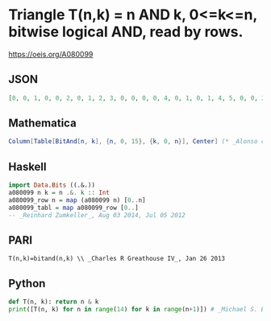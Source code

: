 # Triangle T\(n,k\) \= n AND k, 0<\=k<\=n, bitwise logical AND, read by rows\.
https://oeis.org/A080099
## JSON
```JSON
[0, 0, 1, 0, 0, 2, 0, 1, 2, 3, 0, 0, 0, 0, 4, 0, 1, 0, 1, 4, 5, 0, 0, 2, 2, 4, 4, 6, 0, 1, 2, 3, 4, 5, 6, 7, 0, 0, 0, 0, 0, 0, 0, 0, 8, 0, 1, 0, 1, 0, 1, 0, 1, 8, 9, 0, 0, 2, 2, 0, 0, 2, 2, 8, 8, 10, 0, 1, 2, 3, 0, 1, 2, 3, 8, 9, 10, 11, 0, 0, 0, 0, 4, 4, 4, 4, 8, 8, 8, 8, 12, 0, 1, 0, 1, 4, 5, 4, 5, 8, 9, 8, 9]
```
## Mathematica
```Mathematica
Column[Table[BitAnd[n, k], {n, 0, 15}, {k, 0, n}], Center] (* _Alonso del Arte_, Jun 19 2012 *)
```
## Haskell
```Haskell
import Data.Bits ((.&.))
a080099 n k = n .&. k :: Int
a080099_row n = map (a080099 n) [0..n]
a080099_tabl = map a080099_row [0..]
-- _Reinhard Zumkeller_, Aug 03 2014, Jul 05 2012
```
## PARI
```PARI
T(n,k)=bitand(n,k) \\ _Charles R Greathouse IV_, Jan 26 2013
```
## Python
```Python
def T(n, k): return n & k
print([T(n, k) for n in range(14) for k in range(n+1)]) # _Michael S. Branicky_, Dec 16 2021
```
